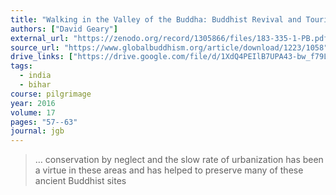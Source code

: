 ```yaml
---
title: "Walking in the Valley of the Buddha: Buddhist Revival and Tourism Development in Bihar"
authors: ["David Geary"]
external_url: "https://zenodo.org/record/1305866/files/183-335-1-PB.pdf"
source_url: "https://www.globalbuddhism.org/article/download/1223/1058"
drive_links: ["https://drive.google.com/file/d/1XdQ4PEIlB7UPA43-bw_f79LvPrs3D4rM/view?usp=drivesdk"]
tags: 
  - india
  - bihar
course: pilgrimage
year: 2016
volume: 17
pages: "57--63"
journal: jgb
---
```


> … conservation by neglect and the slow rate of urbanization has been a virtue in these areas and has helped to preserve many of these ancient Buddhist sites


